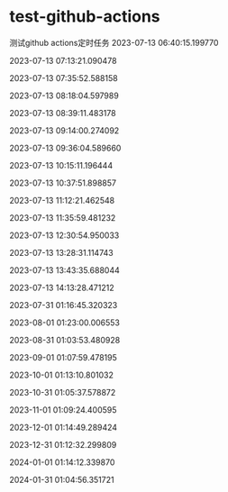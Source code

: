 # test-github-actions
测试github actions定时任务
2023-07-13 06:40:15.199770

2023-07-13 07:13:21.090478

2023-07-13 07:35:52.588158

2023-07-13 08:18:04.597989

2023-07-13 08:39:11.483178

2023-07-13 09:14:00.274092

2023-07-13 09:36:04.589660

2023-07-13 10:15:11.196444

2023-07-13 10:37:51.898857

2023-07-13 11:12:21.462548

2023-07-13 11:35:59.481232

2023-07-13 12:30:54.950033

2023-07-13 13:28:31.114743

2023-07-13 13:43:35.688044

2023-07-13 14:13:28.471212

2023-07-31 01:16:45.320323

2023-08-01 01:23:00.006553

2023-08-31 01:03:53.480928

2023-09-01 01:07:59.478195

2023-10-01 01:13:10.801032

2023-10-31 01:05:37.578872

2023-11-01 01:09:24.400595

2023-12-01 01:14:49.289424

2023-12-31 01:12:32.299809

2024-01-01 01:14:12.339870

2024-01-31 01:04:56.351721

